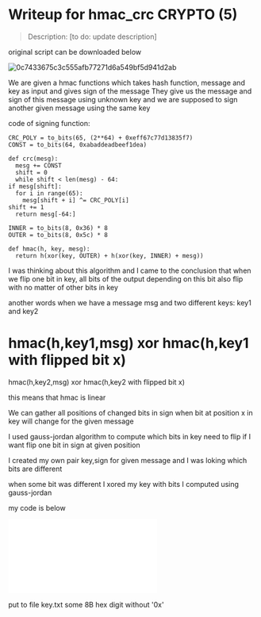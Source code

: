 # Writeup for hmac_crc CRYPTO (5) 

> Description: [to do: update description]

original script can be downloaded below

![0c7433675c3c555afb77271d6a549bf5d941d2ab](0c7433675c3c555afb77271d6a549bf5d941d2ab)

We are given a hmac functions which takes hash function, message and key as input and gives sign of the message
They give us the message and sign of this message using unknown key and we are supposed to sign another given message using the same key  

code of signing function:

    CRC_POLY = to_bits(65, (2**64) + 0xeff67c77d13835f7)
    CONST = to_bits(64, 0xabaddeadbeef1dea)

    def crc(mesg):
      mesg += CONST
      shift = 0
      while shift < len(mesg) - 64:
	if mesg[shift]:
	  for i in range(65):
	    mesg[shift + i] ^= CRC_POLY[i]
	shift += 1
      return mesg[-64:]

    INNER = to_bits(8, 0x36) * 8
    OUTER = to_bits(8, 0x5c) * 8

    def hmac(h, key, mesg):
      return h(xor(key, OUTER) + h(xor(key, INNER) + mesg))

I was thinking about this algorithm and I came to the conclusion that when we flip one bit in key, all bits of the output depending on this bit also flip with no matter of other bits in key  

another words when we have a message msg and two different keys: key1 and key2  

hmac(h,key1,msg) xor hmac(h,key1 with flipped bit x)  
=  
hmac(h,key2,msg) xor hmac(h,key2 with flipped bit x)  
  
this means that hmac is linear  

We can gather all positions of changed bits in sign when bit at position x in key will change for the given message  

I used gauss-jordan algorithm to compute which bits in key need to flip if I want flip one bit in sign at given position  

I created my own pair key,sign for given message and I was loking which bits are different  

when some bit was different I xored my key with bits I computed using gauss-jordan  

my code is below  

![crypto1.py](crypto1.py)

put to file key.txt some 8B hex digit without '0x'

